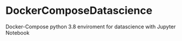 # DockerComposeDatascience
Docker-Compose python 3.8 enviroment for datascience with Jupyter Notebook
